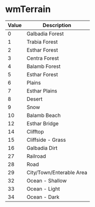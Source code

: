 # wmTerrain
|Value|Description|
|----|----|
|0|Galbadia Forest|
|1|Trabia Forest|
|2|Esthar Forest|
|3|Centra Forest|
|4|Balamb Forest|
|5|Esthar Forest|
|6|Plains|
|7|Esthar Plains|
|8|Desert|
|9|Snow|
|10|Balamb Beach|
|12|Esthar Bridge|
|14|Clifftop|
|15|Cliffside - Grass|
|16|Galbadia Dirt|
|27|Railroad|
|28|Road|
|29|City/Town/Enterable Area|
|32|Ocean - Shallow|
|33|Ocean - Light|
|34|Ocean - Dark|